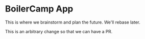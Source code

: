 BoilerCamp App
==============

This is where we brainstorm and plan the future. We'll rebase later.

This is an arbitrary change so that we can have a PR.
